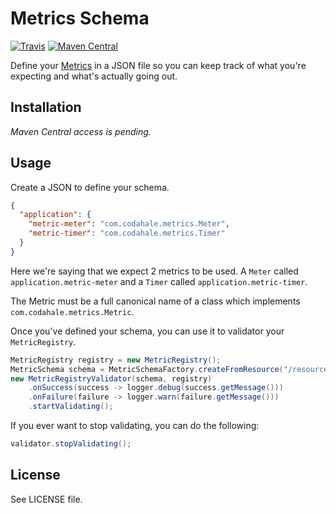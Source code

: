 # Metrics Schema

[![Travis](https://img.shields.io/travis/jahed/metrics-schema.svg)](https://travis-ci.org/jahed/metrics-schema)
[![Maven Central](https://img.shields.io/maven-central/v/io.jahed/metrics-schema.svg)](https://search.maven.org/#search%7Cgav%7C1%7Cg%3A%22io.jahed%22%20AND%20a%3A%22metrics-schema%22)

Define your [Metrics](https://github.com/dropwizard/metrics) in a JSON file so you can keep track of what you're 
expecting and what's actually going out.

## Installation

*Maven Central access is pending.*

## Usage

Create a JSON to define your schema.

```json
{
  "application": {
    "metric-meter": "com.codahale.metrics.Meter",
    "metric-timer": "com.codahale.metrics.Timer"
  }
}
```

Here we're saying that we expect 2 metrics to be used. A `Meter` called `application.metric-meter` and a `Timer` called 
`application.metric-timer`.

The Metric must be a full canonical name of a class which implements `com.codahale.metrics.Metric`.

Once you've defined your schema, you can use it to validator your `MetricRegistry`.

```java
MetricRegistry registry = new MetricRegistry();
MetricSchema schema = MetricSchemaFactory.createFromResource("/resource/path/to/your/schema.json");
new MetricRegistryValidator(schema, registry)
    .onSuccess(success -> logger.debug(success.getMessage()))
    .onFailure(failure -> logger.warn(failure.getMessage()))
    .startValidating();
```

If you ever want to stop validating, you can do the following:

```java
validator.stopValidating();
```

## License

See LICENSE file.